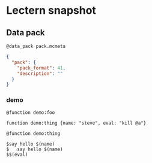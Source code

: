 # Lectern snapshot

## Data pack

`@data_pack pack.mcmeta`

```json
{
  "pack": {
    "pack_format": 41,
    "description": ""
  }
}
```

### demo

`@function demo:foo`

```mcfunction
function demo:thing {name: "steve", eval: "kill @a"}
```

`@function demo:thing`

```mcfunction
$say hello $(name)
$   say hello $(name)
$$(eval)
```
